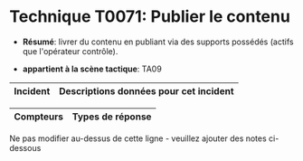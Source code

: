 # Technique T0071: Publier le contenu

* **Résumé**: livrer du contenu en publiant via des supports possédés (actifs que l'opérateur contrôle).

* **appartient à la scène tactique**: TA09


|Incident |Descriptions données pour cet incident |
|-------- |-------------------- |



|Compteurs |Types de réponse |
|-------- |-------------- |


Ne pas modifier au-dessus de cette ligne - veuillez ajouter des notes ci-dessous